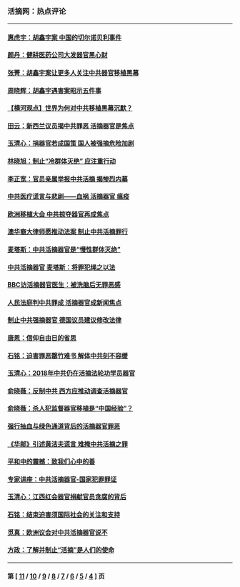 ### 活摘网：热点评论
---
#### [惠虎宇：胡鑫宇案 中国的切尔诺贝利事件](../../pages/nf5879/n13942916.md?03110430) 
#### [颜丹：健耕医药公司大发器官黑心财](../../pages/nf5879/n13940134.md?03110430) 
#### [张菁：胡鑫宇案让更多人关注中共器官移植黑幕](../../pages/nf5879/n13929073.md?03110430) 
#### [周晓辉：胡鑫宇遇害案昭示五件事](../../pages/nf5879/n13921870.md?03110430) 
#### [【横河观点】世界为何对中共移植黑幕沉默？](../../pages/nf5879/n13244249.md?03110430) 
#### [田云：新西兰议员揭中共罪恶 活摘器官是焦点](../../pages/nf5879/n13070629.md?03110430) 
#### [玉清心：捐器官若成国策 国人被强摘危险加剧](../../pages/nf5879/n12802713.md?03110430) 
#### [林晓旭：制止“冷群体灭绝” 应注重行动](../../pages/nf5879/n12779736.md?03110430) 
#### [李正宽：官员亲属举报中共活摘 揭惨烈内幕](../../pages/nf5879/n12684490.md?03110430) 
#### [中共医疗谎言与悲剧——血祸 活摘器官 瘟疫](../../pages/nf5879/n12372103.md?03110430) 
#### [欧洲移植大会 中共掠夺器官再成焦点](../../pages/nf5879/n11538883.md?03110430) 
#### [澳华裔大律师愿推动法案 制止中共活摘罪行](../../pages/nf5879/n11377039.md?03110430) 
#### [麦塔斯：中共活摘器官是“慢性群体灭绝”](../../pages/nf5879/n11350529.md?03110430) 
#### [中共活摘器官 麦塔斯：将罪犯绳之以法](../../pages/nf5879/n11347973.md?03110430) 
#### [BBC访活摘器官医生：被洗脑后无罪恶感](../../pages/nf5879/n11335935.md?03110430) 
#### [人民法庭判中共罪成 活摘器官成新闻焦点](../../pages/nf5879/n11331578.md?03110430) 
#### [制止中共强摘器官 德国议员建议修改法律](../../pages/nf5879/n11249451.md?03110430) 
#### [唐恩：信仰自由日的省思](../../pages/nf5879/n11003525.md?03110430) 
#### [石铭：迫害罪恶罄竹难书  解体中共刻不容缓](../../pages/nf5879/n10942855.md?03110430) 
#### [玉清心：2018年中共仍在活摘法轮功学员器官](../../pages/nf5879/n10914646.md?03110430) 
#### [俞晓薇：反制中共 西方应推动调查活摘器官](../../pages/nf5879/n10794671.md?03110430) 
#### [俞晓薇：杀人犯监督器官移植是“中国经验”？](../../pages/nf5879/n10466427.md?03110430) 
#### [强行抽血与绿色通道背后的活摘器官罪恶](../../pages/nf5879/n10004708.md?03110430) 
#### [《华邮》引述黄洁夫谎言 难掩中共活摘之罪](../../pages/nf5879/n9642309.md?03110430) 
#### [平和中的震撼：致我们心中的善](../../pages/nf5879/n9021123.md?03110430) 
#### [专家讲座：中共活摘器官-国家犯罪罪证](../../pages/nf5879/n8828153.md?03110430) 
#### [玉清心：江西红会器官捐献官员贪腐的背后](../../pages/nf5879/n8522122.md?03110430) 
#### [石铭：结束迫害须国际社会的关注和支持](../../pages/nf5879/n8443497.md?03110430) 
#### [觅真：欧洲议会对中共活摘器官说不](../../pages/nf5879/n8337486.md?03110430) 
#### [方政：了解并制止“活摘”是人们的使命](../../pages/nf5879/n8329214.md?03110430) 

---
#### 第 [ [11](./11.md?03110430) / [10](./10.md?03110430) / [9](./9.md?03110430) / [8](./8.md?03110430) / [7](./7.md?03110430) / [6](./6.md?03110430) / [5](./5.md?03110430) / [4](./4.md?03110430) ] 页
